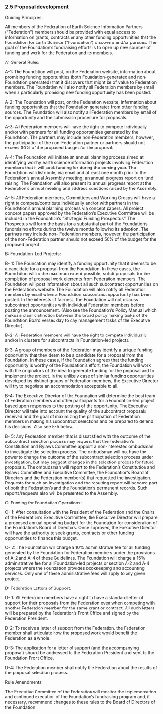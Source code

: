 ### 2.5 Proposal development
Guiding Principles:
 
All members of the Federation of Earth Science Information Partners (“Federation”) members should be provided with equal access to information on grants, contracts or any other funding opportunities that the Foundation for Earth Science (“Foundation”) discovers and/or pursues. The goal of the Foundation’s fundraising efforts is to open up  new  sources of funding and work for the Federation and its members.
 
A: General Rules:
 
A-1: The Foundation will post, on the Federation website, information about promising funding opportunities (both Foundation-generated and non- Foundation generated) that it discovers that might be of value to Federation members. The Foundation will also notify all Federation members by email when a particularly promising new funding opportunity has been posted.
 
A-2: The Foundation will post, on the Federation website,  information  about funding opportunities that the Foundation generates from other funding sources. The Foundation will also notify all Federation members by email of the opportunity and the submission procedure for proposals.
 
A-3:  All Federation members will have the right to compete individually and/or   with partners for all funding opportunities generated by the Foundation. The partners may include non-Federation members, however, the participation  of the non-Federation partner or partners should not exceed 50% of the proposed budget for the proposal.
 
A-4: The Foundation will initiate an annual planning process aimed at identifying worthy earth science information projects involving Federation members  that it will seek funding for during the coming year. The Foundation will distribute, via email and at least one month prior to the Federation’s annual Assembly meeting, an annual progress report on fund raising. The Foundation will also present its annual progress report at the Federation’s annual meeting and address questions raised by the Assembly.
 
A- 5:   All Federation members, Committees and Working Groups will have a right  to compete/contribute individually and/or with partners in the Foundation’s annual planning process via concept papers. All project concept papers approved by the Federation’s Executive Committee will be included in the Foundation’s “Strategic Funding Prospectus”. The Prospectus will form the basis for a substantial part of the Foundation’s fundraising efforts during the twelve months following its adoption. The partners may include non- Federation members, however, the participation of the non-Federation partner should not exceed 50% of the budget for the proposed project.
 
B: Foundation-Led Projects:
 
B- 1: The Foundation may identify a funding opportunity that it deems to be a candidate for a proposal from the Foundation. In these cases, the Foundation will to the maximum extent possible, solicit proposals for the completion of proposal work elements from Federation members. The Foundation will post information about all such subcontract opportunities on the Federation’s website. The Foundation will also notify all Federation members by email when a Foundation subcontract opportunity has been posted. In the interests of fairness, the Foundation will not discuss subcontract opportunities with individual Federation members  before posting the announcement. (Also see the Foundation’s Policy Manual which makes a clear distinction between the broad policy making tasks of the Foundation Board verses day to day management tasks of the Executive Director).
 
B-2: All Federation members will have the right to compete individually and/or in clusters for subcontracts in Foundation-led projects.
 
B-3: A group of members of the Federation may identify a unique funding opportunity that they deem to be a candidate for a proposal from the Foundation. In these cases, if the Foundation agrees that the funding opportunity is worthy of the Foundation’s effort, the Foundation will work with the originators of the idea to generate funding for the proposal and to implement the project. In the unlikely case of similar funding opportunities developed by distinct groups of Federation members, the Executive Director will try to negotiate an accommodation acceptable to all.
 
B-4: The Executive Director of the Foundation will determine the best team of Federation members and other participants for a Foundation-led project based upon responses to the posting of the opportunity. The Executive Director will take into account the quality of the subcontract proposals received and the goal of maximizing the participation of Federation  members in making his subcontract selections and be prepared to defend his decisions. Also see B-5 below.
 
B- 5: Any Federation member that is dissatisfied with the outcome of the subcontract selection process may request that the Federation’s  Constitution and Bylaws Committee appoint a non-interested ombudsman  to investigate the selection process. The ombudsman will not have the power to change the outcome of the subcontract selection process under investigation, but may suggest changes in the selection process for future proposals. The ombudsman will report to the Federation’s Constitution and Bylaws Committee and Executive Committee, the Foundation’s Board of Directors and the Federation member(s) that requested the investigation. Requests for such an investigation and the resulting report will become part of both the Federation’s and the Foundation’s permanent records. Such reports/requests also will be presented to the Assembly.
 
C: Funding for Foundation Operations:
 
C- 1: After consultation with the President of the Federation and the Chairs of the Federation’s Executive Committee, the Executive Director will prepare a proposed annual operating budget for the Foundation for consideration of the Foundation’s Board of Directors. Once approved, the  Executive  Director will have the authority to seek grants, contracts or other funding opportunities to finance this budget.
 
C- 2: The Foundation will charge a 10% administrative fee for  all  funding  generated by the Foundation for Federation members under the provisions of A-2 and A-4 of these Guidelines. The Foundation will charge a 15% administrative fee for all Foundation-led projects or section A-2 and A-4 projects where the Foundation provides bookkeeping and accounting services. Only one of these administrative fees will apply to any given project.
 
D: Federation Letters of Support:
 
D- 1: All Federation members have a right to have a standard letter of support for their proposals from the Federation even when competing with another Federation member for the same grant or contract. All such letters will be prepared by the Federation’s Front Office and signed by the Federation President.
 
D-2: To receive a letter of support from the Federation, the Federation member shall articulate how the proposed work would benefit the Federation as a whole.
 
D-3: The application for a letter of support (and the accompanying proposal)  should be addressed to the Federation President and sent to the  Foundation Front Office.
 
D-4: The Federation member shall notify the Federation about the results of the proposal selection process.
 
Rule Amendments
 
The Executive Committee of the Federation will monitor the implementation and continued execution of the Foundation’s fundraising program and, if necessary, recommend changes to these rules to the Board of Directors of the Foundation.
